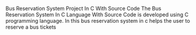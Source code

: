 Bus Reservation System Project In C With Source Code
The Bus Reservation System In C Language With Source Code is developed using C programming language. In this bus reservation system in c helps the user to reserve a bus tickets
